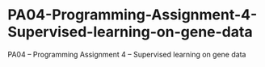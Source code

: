 # PA04-Programming-Assignment-4-Supervised-learning-on-gene-data
PA04 – Programming Assignment 4 – Supervised learning on gene data
